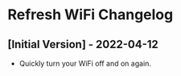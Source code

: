 # Refresh WiFi Changelog

## [Initial Version] - 2022-04-12

- Quickly turn your WiFi off and on again.

